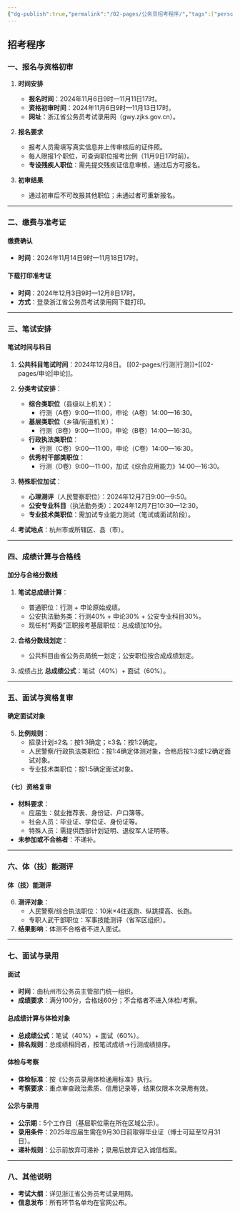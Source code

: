 ```yaml
---
{"dg-publish":true,"permalink":"/02-pages/公务员招考程序/","tags":["personal/blog","personal/规划","personal/公务员"]}
---
```


## 招考程序
### 一、报名与资格初审  
1. **时间安排**
   - **报名时间**：2024年11月6日9时—11月11日17时。  
   - **资格初审时间**：2024年11月6日9时—11月13日17时。  
   - **网址**：浙江省公务员考试录用网（gwy.zjks.gov.cn）。  

2. **报名要求**  
   - 报考人员需填写真实信息并上传审核后的证件照。  
   - 每人限报1个职位，可查询职位报考比例（11月9日17时前）。  
   - **专设残疾人职位**：需先提交残疾证信息审核，通过后方可报名。  

3. **初审结果**  
   - 通过初审后不可改报其他职位；未通过者可重新报名。  

---

### 二、缴费与准考证  
#### 缴费确认
- **时间**：2024年11月14日9时—11月18日17时。  

#### 下载打印准考证  
- **时间**：2024年12月3日9时—12月8日17时。  
- **方式**：登录浙江省公务员考试录用网下载打印。  

---

### 三、笔试安排  
#### 笔试时间与科目  
1. **公共科目笔试时间**：2024年12月8日。  [[02-pages/行测\|行测]]+[[02-pages/申论\|申论]]。
2. **分类考试安排**：  
   - **综合类职位**（县级以上机关）：  
     - 行测（A卷）9:00—11:00，申论（A卷）14:00—16:30。  
   - **基层类职位**（乡镇/街道机关）：  
     - 行测（B卷）9:00—11:00，申论（B卷）14:00—16:30。  
   - **行政执法类职位**：  
     - 行测（C卷）9:00—11:00，申论（C卷）14:00—16:30。  
   - **优秀村干部类职位**：  
     - 行测（D卷）9:00—11:00，加试《综合应用能力》14:00—16:30。  

3. **特殊职位加试**：
   - **心理测评**（人民警察职位）：2024年12月7日9:00—9:50。 
   - **公安专业科目**（执法勤务类）：2024年12月7日10:30—12:30。
   - **专业技术类职位**：需加试专业能力测试（笔试或面试阶段）。

4. **考试地点**：杭州市或所辖区、县（市）。  

---

### 四、成绩计算与合格线  
#### 加分与合格分数线  
1. **笔试总成绩计算**：  
   - 普通职位：行测 + 申论原始成绩。  
   - 公安执法勤务类：行测40% + 申论30% + 公安专业科目30%。  
   - 现任村“两委”正职报考基层职位：总成绩加10分。  

2. **合格分数线划定**：  
   - 公共科目由省公务员局统一划定；公安职位按合成成绩划定。  

3. 成绩占比
	**总成绩公式**：笔试（40%）+ 面试（60%）。  

---

### 五、面试与资格复审  
#### 确定面试对象  
5. **比例规则**：  
   - 招录计划≤2名：按1:3确定；≥3名：按1:2确定。  
   - 人民警察/行政执法类职位：按1:4确定体测对象，合格后按1:3或1:2确定面试对象。  
   - 专业技术类职位：按1:5确定面试对象。  

#### （七）资格复审  
- **材料要求**：  
  - 应届生：就业推荐表、身份证、户口簿等。  
  - 社会人员：毕业证、学位证、身份证等。  
  - 特殊人员：需提供西部计划证明、退役军人证明等。  
- **未参加或不合格者**：不递补。  

---

### 六、体（技）能测评  
#### 体（技）能测评  
6. **测评对象**：  
   - 人民警察/综合执法职位：10米×4往返跑、纵跳摸高、长跑。  
   - 专职人武干部职位：军事技能测评（省军区组织）。  
7. **结果影响**：体测不合格者不进入面试。  

---

### 七、面试与录用  
#### 面试  
- **时间**：由杭州市公务员主管部门统一组织。  
- **成绩要求**：满分100分，合格线60分；不合格者不进入体检/考察。  

#### 总成绩计算与体检对象  
- **总成绩公式**：笔试（40%）+ 面试（60%）。  
- **排名规则**：总成绩相同者，按笔试成绩→行测成绩排序。  

#### 体检与考察  
- **体检标准**：按《公务员录用体检通用标准》执行。  
- **考察要求**：重点审查政治素质、信用记录等，结果仅限本次录用有效。  

#### 公示与录用  
- **公示期**：5个工作日（基层职位需在所在区域公示）。  
- **录用条件**：2025年应届生需在9月30日前取得毕业证（博士可延至12月31日）。  
- **递补规则**：公示前放弃可递补；录用后放弃记入诚信档案。  

---

### 八、其他说明  
- **考试大纲**：详见浙江省公务员考试录用网。  
- **信息发布**：所有环节名单均在官网公布。


